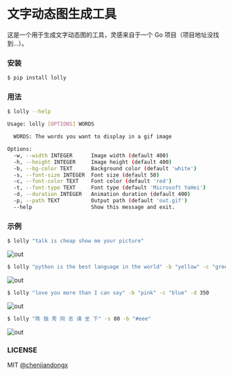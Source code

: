 # 文字动态图生成工具

这是一个用于生成文字动态图的工具，灵感来自于一个 Go 项目（项目地址没找到...）。

### 安装
``` bash
$ pip install lolly
```

### 用法
``` bash
$ lolly --help

Usage: lolly [OPTIONS] WORDS

  WORDS: The words you want to display in a gif image

Options:
  -w, --width INTEGER      Image width (default 400)
  -h, --height INTEGER     Image height (default 400)
  -b, --bg-color TEXT      Background color (default 'white')
  -s, --font-size INTEGER  Font size (default 50)
  -c, --font-color TEXT    Font color (default 'red')
  -t, --font-type TEXT     Font type (default 'Microsoft YaHei')
  -d, --duration INTEGER   Animation duration (default 400)
  -p, --path TEXT          Output path (default 'out.gif')
  --help                   Show this message and exit.
```

### 示例
```bash
$ lolly "talk is cheap show me your picture"
```
![out](https://user-images.githubusercontent.com/19553554/38259494-c02d24a8-3797-11e8-8336-c8bb8395a305.gif)

```bash
$ lolly "python is the best language in the world" -b "yellow" -c "green"
```
![out](https://user-images.githubusercontent.com/19553554/38259611-0e8c20a4-3798-11e8-8089-abadeeec6751.gif)



```bash
$ lolly "love you more than I can say" -b "pink" -c "blue" -d 350
```
![out](https://user-images.githubusercontent.com/19553554/38259727-4f9a9e36-3798-11e8-93f0-3b19bb63e983.gif)


```bash
$ lolly "陈 独 秀 同 志 请 坐 下" -s 80 -b "#eee"
```
![out](https://user-images.githubusercontent.com/19553554/38259860-b25926f0-3798-11e8-9653-d01390d60346.gif)


### LICENSE
MIT [@chenjiandongx](https://github.com/chenjiandongx)

